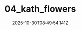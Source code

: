 ---
title: "04_kath_flowers"
description: ""
image: "/uploads/photos/1761814194135-04_kath_flowers.webp"
display: "/uploads/photos/1761814194135-04_kath_flowers-display.webp"
thumbnail: "/uploads/photos/1761814194135-04_kath_flowers-thumb.webp"
width: 4000
height: 6000
featured: false
date: 2025-10-30T08:49:54.141Z
order: 0
---